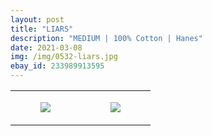 ```yaml
---
layout: post
title: "LIARS"
description: "MEDIUM | 100% Cotton | Hanes"
date: 2021-03-08
img: /img/0532-liars.jpg
ebay_id: 233989913595
---
```




<table style="width:100%;"><tr><td style="vertical-align:top;">
      <figure class="tmblr-full" data-orig-height="2048" data-orig-width="1365" data-orig-src="https://concertshirts.netlify.app/shirts/0532/0532-01.jpg"><img src="https://64.media.tumblr.com/9de76eadb693368792e9a44e8dfee2a5/bf6a8d09922c3a9e-ad/s540x810/637da570ea0e9f06da8fcf5266c0813a8556e132.jpg" data-orig-height="2048" data-orig-width="1365" data-orig-src="https://concertshirts.netlify.app/shirts/0532/0532-01.jpg"/></figure></td>
    <td style="vertical-align:top;">
      <figure class="tmblr-full" data-orig-height="2048" data-orig-width="1365" data-orig-src="https://concertshirts.netlify.app/shirts/0532/0532-02.jpg"><img src="https://64.media.tumblr.com/4de6c975fc91b98b6d1734e8735d1c1d/bf6a8d09922c3a9e-07/s540x810/231a833ec5b45391069405fbac5ae68cddbeb70a.jpg" data-orig-height="2048" data-orig-width="1365" data-orig-src="https://concertshirts.netlify.app/shirts/0532/0532-02.jpg"/></figure></td>
  </tr></table>
